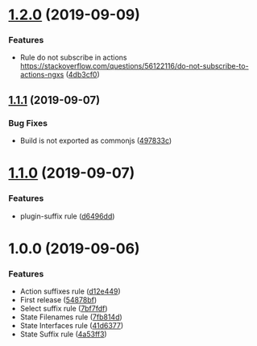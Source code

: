 # [1.2.0](https://github.com/unlight/eslint-plugin-ngxs-style-guide/compare/v1.1.1...v1.2.0) (2019-09-09)


### Features

* Rule do not subscribe in actions https://stackoverflow.com/questions/56122116/do-not-subscribe-to-actions-ngxs ([4db3cf0](https://github.com/unlight/eslint-plugin-ngxs-style-guide/commit/4db3cf0))

## [1.1.1](https://github.com/unlight/eslint-plugin-ngxs-style-guide/compare/v1.1.0...v1.1.1) (2019-09-07)


### Bug Fixes

* Build is not exported as commonjs ([497833c](https://github.com/unlight/eslint-plugin-ngxs-style-guide/commit/497833c))

# [1.1.0](https://github.com/unlight/eslint-plugin-ngxs-style-guide/compare/v1.0.0...v1.1.0) (2019-09-07)


### Features

* plugin-suffix rule ([d6496dd](https://github.com/unlight/eslint-plugin-ngxs-style-guide/commit/d6496dd))

# 1.0.0 (2019-09-06)


### Features

* Action suffixes rule ([d12e449](https://github.com/unlight/eslint-plugin-ngxs-style-guide/commit/d12e449))
* First release ([54878bf](https://github.com/unlight/eslint-plugin-ngxs-style-guide/commit/54878bf))
* Select suffix rule ([7bf7fdf](https://github.com/unlight/eslint-plugin-ngxs-style-guide/commit/7bf7fdf))
* State Filenames rule ([7fb814d](https://github.com/unlight/eslint-plugin-ngxs-style-guide/commit/7fb814d))
* State Interfaces rule ([41d6377](https://github.com/unlight/eslint-plugin-ngxs-style-guide/commit/41d6377))
* State Suffix rule ([4a53ff3](https://github.com/unlight/eslint-plugin-ngxs-style-guide/commit/4a53ff3))
